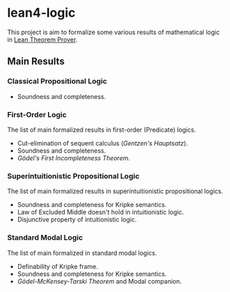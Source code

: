 # lean4-logic

This project is aim to formalize some various results of mathematical logic in [Lean Theorem Prover](https://lean-lang.org).

## Main Results

### Classical Propositional Logic

- Soundness and completeness.

### First-Order Logic

The list of main formalized results in first-order (Predicate) logics.

- Cut-elimination of sequent calculus (_Gentzen's Hauptsatz_).
- Soundness and completeness.
- _Gödel's First Incompleteness Theorem_.

### Superintuitionistic Propositional Logic

The list of main formalized results in superintuitionistic propositional logics.

- Soundness and completeness for Kripke semantics.
- Law of Excluded Middle doesn't hold in intuitionistic logic.
- Disjunctive property of intuitionistic logic.

### Standard Modal Logic

The list of main formalized in standard modal logics.

- Definability of Kripke frame.
- Soundness and completeness for Kripke semantics.
- _Gödel-McKensey-Tarski Theorem_ and Modal companion.

